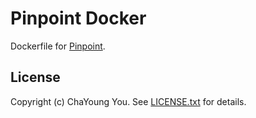 # Pinpoint Docker

Dockerfile for [Pinpoint](https://github.com/naver/pinpoint).

## License

Copyright (c) ChaYoung You. See [LICENSE.txt](https://github.com/yous/pinpoint-docker/blob/master/LICENSE.txt) for details.
